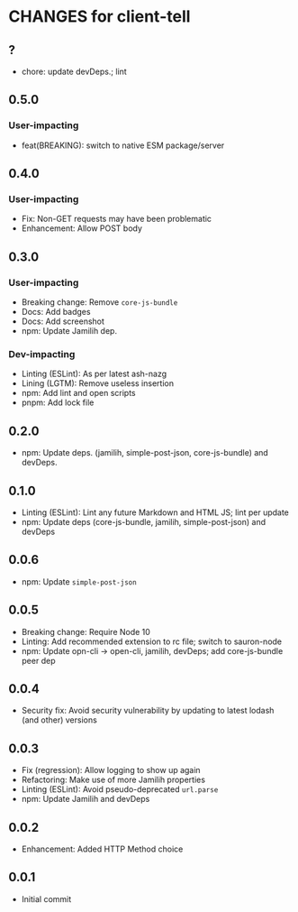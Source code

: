 # CHANGES for client-tell

## ?

- chore: update devDeps.; lint

## 0.5.0

### User-impacting

- feat(BREAKING): switch to native ESM package/server

## 0.4.0

### User-impacting

- Fix: Non-GET requests may have been problematic
- Enhancement: Allow POST body

## 0.3.0

### User-impacting

- Breaking change: Remove `core-js-bundle`
- Docs: Add badges
- Docs: Add screenshot
- npm: Update Jamilih dep.

### Dev-impacting

- Linting (ESLint): As per latest ash-nazg
- Lining (LGTM): Remove useless insertion
- npm: Add lint and open scripts
- pnpm: Add lock file

## 0.2.0

- npm: Update deps. (jamilih, simple-post-json, core-js-bundle) and devDeps.

## 0.1.0

- Linting (ESLint): Lint any future Markdown and HTML JS; lint per update
- npm: Update deps (core-js-bundle, jamilih, simple-post-json) and devDeps

## 0.0.6

- npm: Update `simple-post-json`

## 0.0.5

- Breaking change: Require Node 10
- Linting: Add recommended extension to rc file; switch to sauron-node
- npm: Update opn-cli -> open-cli, jamilih, devDeps; add core-js-bundle peer dep

## 0.0.4

- Security fix: Avoid security vulnerability by updating to latest
    lodash (and other) versions

## 0.0.3

- Fix (regression): Allow logging to show up again
- Refactoring: Make use of more Jamilih properties
- Linting (ESLint): Avoid pseudo-deprecated `url.parse`
- npm: Update Jamilih and devDeps

## 0.0.2

- Enhancement: Added HTTP Method choice

## 0.0.1

- Initial commit
